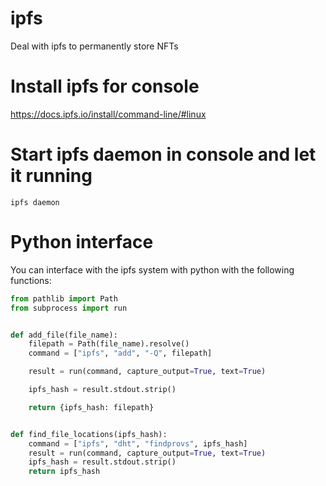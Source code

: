 # ipfs
Deal with ipfs to permanently store NFTs

# Install ipfs for console 
https://docs.ipfs.io/install/command-line/#linux


# Start ipfs daemon in console and let it running

```shell
ipfs daemon
```

# Python interface

You can interface with the ipfs system with python with the following functions:
```python
from pathlib import Path
from subprocess import run


def add_file(file_name):
    filepath = Path(file_name).resolve()
    command = ["ipfs", "add", "-Q", filepath]

    result = run(command, capture_output=True, text=True)

    ipfs_hash = result.stdout.strip()

    return {ipfs_hash: filepath}


def find_file_locations(ipfs_hash):
    command = ["ipfs", "dht", "findprovs", ipfs_hash]
    result = run(command, capture_output=True, text=True)
    ipfs_hash = result.stdout.strip()
    return ipfs_hash


```